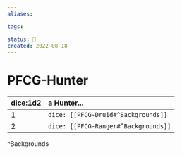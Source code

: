 ```yaml
---
aliases:

tags:

status: 🌰
created: 2022-08-18
---
```

# PFCG-Hunter

| dice:1d2 | a Hunter... |
| --- |:--- |
| 1 | `dice: [[PFCG-Druid#^Backgrounds]]` |
| 2 | `dice: [[PFCG-Ranger#^Backgrounds]]` |
^Backgrounds

